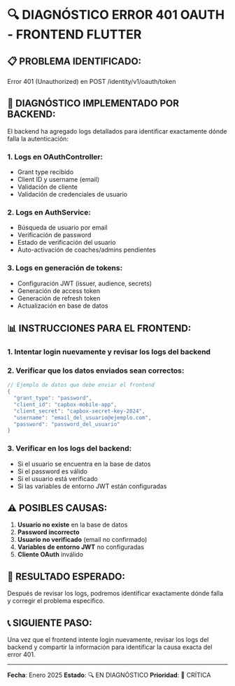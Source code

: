 # 🔍 DIAGNÓSTICO ERROR 401 OAUTH - FRONTEND FLUTTER

## 📋 PROBLEMA IDENTIFICADO:
Error 401 (Unauthorized) en POST /identity/v1/oauth/token

## 🔧 DIAGNÓSTICO IMPLEMENTADO POR BACKEND:

El backend ha agregado logs detallados para identificar exactamente dónde falla la autenticación:

### 1. **Logs en OAuthController:**
- Grant type recibido
- Client ID y username (email)
- Validación de cliente
- Validación de credenciales de usuario

### 2. **Logs en AuthService:**
- Búsqueda de usuario por email
- Verificación de password
- Estado de verificación del usuario
- Auto-activación de coaches/admins pendientes

### 3. **Logs en generación de tokens:**
- Configuración JWT (issuer, audience, secrets)
- Generación de access token
- Generación de refresh token
- Actualización en base de datos

## 📊 INSTRUCCIONES PARA EL FRONTEND:

### 1. **Intentar login nuevamente** y revisar los logs del backend

### 2. **Verificar que los datos enviados sean correctos:**
```dart
// Ejemplo de datos que debe enviar el frontend
{
  "grant_type": "password",
  "client_id": "capbox-mobile-app",
  "client_secret": "capbox-secret-key-2024",
  "username": "email_del_usuario@ejemplo.com",
  "password": "password_del_usuario"
}
```

### 3. **Verificar en los logs del backend:**
- Si el usuario se encuentra en la base de datos
- Si el password es válido
- Si el usuario está verificado
- Si las variables de entorno JWT están configuradas

## ⚠️ POSIBLES CAUSAS:
1. **Usuario no existe** en la base de datos
2. **Password incorrecto**
3. **Usuario no verificado** (email no confirmado)
4. **Variables de entorno JWT** no configuradas
5. **Cliente OAuth** inválido

## 🎯 RESULTADO ESPERADO:
Después de revisar los logs, podremos identificar exactamente dónde falla y corregir el problema específico.

## 📞 SIGUIENTE PASO:
Una vez que el frontend intente login nuevamente, revisar los logs del backend y compartir la información para identificar la causa exacta del error 401.

---

**Fecha**: Enero 2025
**Estado**: 🔍 EN DIAGNÓSTICO
**Prioridad**: 🔴 CRÍTICA 